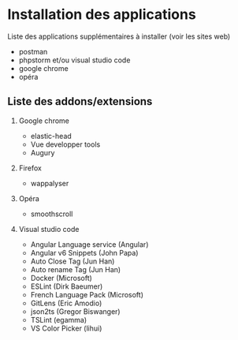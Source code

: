 # Installation des applications

Liste des applications supplémentaires à installer (voir les sites web)

- postman
- phpstorm et/ou visual studio code
- google chrome
- opéra

## Liste des addons/extensions

1. Google chrome
   
   - elastic-head
   - Vue developper tools
   - Augury

2. Firefox

   - wappalyser

3. Opéra

   - smoothscroll

4. Visual studio code

   - Angular Language service (Angular)
   - Angular v6 Snippets (John Papa)
   - Auto Close Tag (Jun Han)
   - Auto rename Tag (Jun Han)
   - Docker (Microsoft)
   - ESLint (Dirk Baeumer)
   - French Language Pack (Microsoft)
   - GitLens (Eric Amodio)
   - json2ts (Gregor Biswanger)
   - TSLint (egamma)
   - VS Color Picker (lihui)